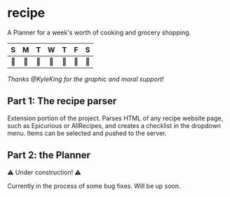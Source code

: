 # recipe
A Planner for a week's worth of cooking and grocery shopping.

|   S |   M |   T |   W |   T |   F |   S |
|:-------------:| :-------------:| :-------------:| :-------------:| :-------------:| :-------------:| :-------------:|
| :stew: | :hamburger: | :spaghetti: | :sushi: | :fried_shrimp: | :ice_cream: | :cookie: |
_Thanks @KyleKing for the graphic and moral support!_


## Part 1: The recipe parser
Extension portion of the project. Parses HTML of any recipe website page, such as Epicurious or AllRecipes, and creates a checklist in the dropdown menu. Items can be selected and pushed to the server. 

## Part 2: the Planner
:warning: Under construction! :warning:

Currently in the process of some bug fixes. Will be up soon.
